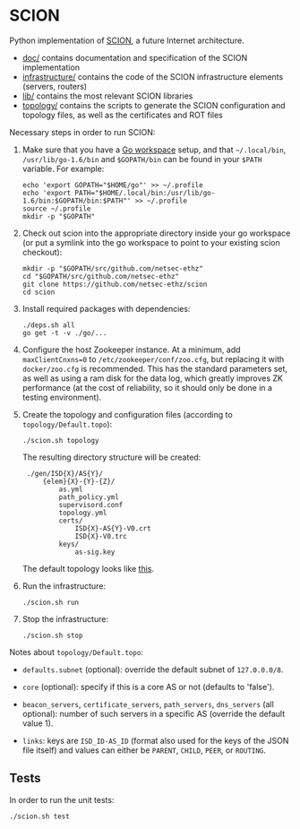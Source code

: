 SCION
=====

Python implementation of [SCION](http://www.scion-architecture.net), a future
Internet architecture.

* [doc/](/doc) contains documentation and specification of the SCION
  implementation
* [infrastructure/](/infrastructure) contains the code of the SCION
  infrastructure elements (servers, routers)
* [lib/](/lib) contains the most relevant SCION libraries
* [topology/](/topology) contains the scripts to generate the SCION
  configuration and topology files, as well as the certificates and ROT files

Necessary steps in order to run SCION:

1. Make sure that you have a
   [Go workspace](https://golang.org/doc/code.html#GOPATH) setup, and that
   `~/.local/bin`, `/usr/lib/go-1.6/bin` and `$GOPATH/bin` can be found in your
   `$PATH` variable. For example:

    ```
    echo 'export GOPATH="$HOME/go"' >> ~/.profile
    echo 'export PATH="$HOME/.local/bin:/usr/lib/go-1.6/bin:$GOPATH/bin:$PATH"' >> ~/.profile
    source ~/.profile
    mkdir -p "$GOPATH"
    ```

1. Check out scion into the appropriate directory inside your go workspace (or
   put a symlink into the go workspace to point to your existing scion
   checkout):
   ```
   mkdir -p "$GOPATH/src/github.com/netsec-ethz"
   cd "$GOPATH/src/github.com/netsec-ethz"
   git clone https://github.com/netsec-ethz/scion
   cd scion
   ```

1. Install required packages with dependencies:
    ```
    ./deps.sh all
    go get -t -v ./go/...
    ```

1. Configure the host Zookeeper instance. At a minimum, add `maxClientCnxns=0`
   to `/etc/zookeeper/conf/zoo.cfg`, but replacing it with `docker/zoo.cfg` is
   recommended. This has the standard parameters set, as well as using a ram
   disk for the data log, which greatly improves ZK performance (at the cost of
   reliability, so it should only be done in a testing environment).

1. Create the topology and configuration files (according to
   `topology/Default.topo`):

    `./scion.sh topology`

    The resulting directory structure will be created:

        ./gen/ISD{X}/AS{Y}/
            {elem}{X}-{Y}-{Z}/
                as.yml
                path_policy.yml
                supervisord.conf
                topology.yml
                certs/
                    ISD{X}-AS{Y}-V0.crt
                    ISD{X}-V0.trc
                keys/
                    as-sig.key

   The default topology looks like [this](doc/fig/default-topo.pdf).

1. Run the infrastructure:

    `./scion.sh run`

1. Stop the infrastructure:

    `./scion.sh stop`

Notes about `topology/Default.topo`:

* `defaults.subnet` (optional): override the default subnet of `127.0.0.0/8`.

* `core` (optional): specify if this is a core AS or not (defaults to 'false').

* `beacon_servers`, `certificate_servers`, `path_servers`, `dns_servers` (all
  optional): number of such servers in a specific AS (override the default
  value 1).

* `links`: keys are `ISD_ID-AS_ID` (format also used for the keys of the JSON
  file itself) and values can either be `PARENT`, `CHILD`, `PEER`, or
  `ROUTING`.

## Tests

In order to run the unit tests:

  `./scion.sh test`
